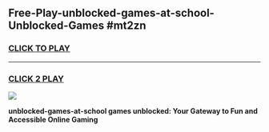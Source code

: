 
## Free-Play-unblocked-games-at-school-Unblocked-Games #mt2zn
<h3>
<a href="https://news.freeplayer.one?title=unblocked-games-at-school&ref=8M">CLICK TO PLAY</a></h3>
<hr>

<h3>
<a href="https://news.freeplayer.one?title=unblocked-games-at-school&ref=8M">CLICK 2 PLAY</a>
  
</h3>

<a href="https://news.freeplayer.one?title=unblocked-games-at-school&ref=8M"><img src="https://clearcache.store/games.png"></a>


**unblocked-games-at-school games unblocked: Your Gateway to Fun and Accessible Online Gaming**
